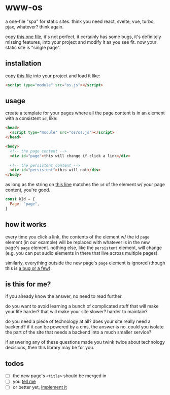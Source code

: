 # www-os

a one-file "spa" for static sites. think you need react, svelte, vue, turbo, pjax, whatever? think again. 

copy [this one file](https://github.com/tycobbb/www-os/blob/main/os.js), it's not perfect, it certainly has some bugs, it's definitely missing features, into your project and modify it as you see fit. now your static site is "single page".

## installation

copy [this file](https://github.com/tycobbb/www-os/blob/main/os.js) into your project and load it like:

```html
<script type="module" src="os.js"></script>
```

## usage

create a template for your pages where all the page content is in an element with a consistent `id`, like:

```html
<head>
  <script type="module" src="os/os.js"></script>
</head>

<body>
  <!-- the page content -->
  <div id="page">this will change if click a link</div>
  
  <!-- the persistent content -->
  <div id="persistent">this will not</div>
</body>
```

as long as the string on [this line](https://github.com/tycobbb/www-os/blob/62e25c6ee562ba905681bd3464f41d878236f34f/os.js#L4) 
matches the `id` of the element w/ your page content, you're good.

```js
const kId = {
  Page: "page",
}
```

## how it works

every time you click a link, the contents of the element w/ the id `page` element (in our example) will be replaced with whatever is in the new page's `page` element. nothing else, like the `persistent` element, will change (e.g. you can put audio elements in there that live across multiple pages).

similarly, everything outside the new page's `page` element is ignored (though this is [a bug or a few](README.md#todos)).

## is this for me?

if you already know the answer, no need to read further.

do you want to avoid learning a bunch of complicated stuff that will make your life harder? that will make your site slower? harder to maintain?

do you need a piece of technology at all? does your site really need a backend? if it can be powered by a cms, the answer is no. could you isolate the part of the site that needs a backend into a much smaller service?

if answering any of these questions made you twink twice about technology decisions, then this library may be for you. 

## todos

- [ ] the new page's `<title>` should be merged in
- [ ] you [tell me](https://github.com/tycobbb/www-os/issues)
- [ ] or better yet, [implement it](https://github.com/tycobbb/www-os/compare)
